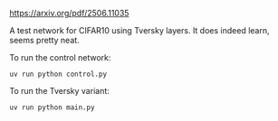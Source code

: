 https://arxiv.org/pdf/2506.11035

A test network for CIFAR10 using Tversky layers. It does indeed learn, seems pretty neat.

To run the control network:
```
uv run python control.py
```

To run the Tversky variant:
```
uv run python main.py
```
